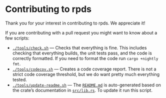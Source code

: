 # Contributing to rpds

Thank you for your interest in contributing to rpds.  We appreciate it!

If you are contributing with a pull request you might want to know about a few scripts:

* [`./tools/check.sh`](tools/check.sh)  — Checks that everything is fine.  This includes checking that everything
  builds, the unit tests pass, and the code is correctly formatted.  If you need to format the code run
  `cargo +nightly fmt`.
* [`./tools/codecov.sh`](tools/codecov.sh)  — Creates a code coverage report.  There is not a strict code coverage
  threshold, but we do want pretty much everything tested.
* [`./tools/update-readme.sh`](tools/update-readme.sh) — The [`README.md`](README.md) is auto-generated based on the
  crate’s documentation in [`src/lib.rs`](src/lib.rs).  To update it run this script.
